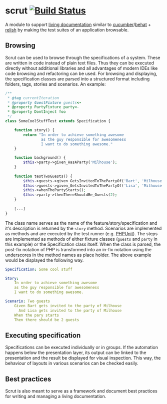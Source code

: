 # scrut [![Build Status](https://travis-ci.org/watoki/scrut.png?branch=master)](https://travis-ci.org/watoki/scrut)

A module to support [living documentation][sbe] similar to [cucumber]/[behat] + [relish] by making the test suites of an application browsable.

## Browsing ##

Scrut can be used to browse through the specifications of a system. These are written in code instead of plain text files. Thus they can be executed directly without additional libraries and all advantages of modern IDEs like code browsing and refactoring can be used.
For browsing and displaying, the specification classes are parsed into a structured format including folders, tags, stories and scenarios. An example:

```PHP
/**
 * @tag currentIteration
 * @property GuestFixture guests<-
 * @property PartyFixture party<-
 * @property DontInject foo
 */
class SomeCoolStuffTest extends Specification {

	function story() {
		return "In order to achieve something awesome
				as the guy responsible for awesomeness
				I want to do something awesome."
	}

	function background() {
	    $this->party->given_HasAParty('Milhouse');
	}
	
	function testTwoGuests() {
		$this->guests->given_GetsInvitedToThePartyOf('Bart', 'Milhouse');
		$this->guests->given_GetsInvitedToThePartyOf('Lisa', 'Milhouse');
		$this->whenThePartyStarts();
		$this->party->thenThereShouldBe_Guests(2);
	}
	
	[...]
}
```
	
The class name serves as the name of the feature/story/specification and it's description is returned by the `story` method. Scenarios are implemented as methods and are executed by the test runner (e.g. [PHPUnit]). The steps are implemented as methods of either fixture classes (`guests` and `party` in this example) or the Specification class itself. When the class is parsed, the post-fix notation of PHP is transformed into an in-fix notation using the underscores in the method names as place holder. The above example would be displayed the following way.

```yaml
Specification: Some cool stuff

Story:
    In order to achieve something awesome
    as the guy responsible for awesomeness
    I want to do something awesome.

Scenario: Two guests
	Given Bart gets invited to the party of Milhouse
	  And Lisa gets invited to the party of Milhouse
	When the pary starts
	Then there should be 2 guests
```

## Executing specification ##

Specifications can be executed individually or in groups. If the automation happens below the presentation layer, its output can be linked to the presentation and the result be displayed for visual inspection. This way, the behaviour of layouts in various scenarios can be checked easily.

## Best practices ##

Scrut is also meant to serve as a framework and document best practices for writing and managing a living documentation.

[sbe]: http://specificationbyexample.com/key_ideas.html
[cucumber]: http://cukes.info/
[behat]: http://behat.org/
[relish]: https://www.relishapp.com/
[PHPUnit]: http://phpunit.de
